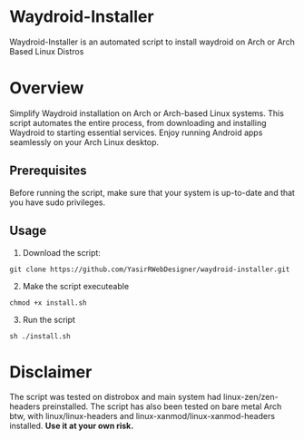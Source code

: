 # Waydroid-Installer

 Waydroid-Installer is an automated script to install waydroid on Arch or Arch Based Linux Distros

# Overview

Simplify Waydroid installation on Arch or Arch-based Linux systems. This script automates the entire process, from downloading and installing Waydroid to starting essential services. Enjoy running Android apps seamlessly on your Arch Linux desktop.

## Prerequisites

Before running the script, make sure that your system is up-to-date and that you have sudo privileges.

## Usage

1. Download the script:
``` 
git clone https://github.com/YasirRWebDesigner/waydroid-installer.git 
```

2. Make the script executeable 
```  
chmod +x install.sh
```

3. Run the script
``` 
sh ./install.sh
```


# Disclaimer

The script was tested on distrobox and main system had linux-zen/zen-headers preinstalled.
The script has also been tested on bare metal Arch btw, with linux/linux-headers and linux-xanmod/linux-xanmod-headers installed.
**__Use it at your own risk.__**
